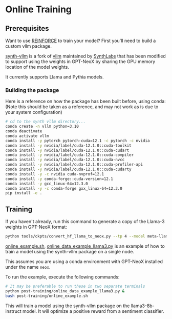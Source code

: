 # Online Training

## Prerequisites
Want to use [REINFORCE](https://arxiv.org/abs/2402.14740) to train your model? First you'll need to build a custom vllm package.

[synth-vllm](https://github.com/SynthLabsAI/synth-vllm) is a fork of [vllm](https://github.com/vllm-project/vllm) maintained by [SynthLabs](https://www.synthlabs.ai/)
that has been modified to support using the weights in GPT-NeoX by sharing the GPU memory location of the model weights.

It currently supports Llama and Pythia models.

### Building the package

Here is a reference on how the package has been built before, using conda:
(Note this should be taken as a reference, and may not work as is due to your system configuration)

```bash
# cd to the synth vllm directory...
conda create -n vllm python=3.10
conda deactivate
conda activate vllm
conda install -y pytorch pytorch-cuda=12.1 -c pytorch -c nvidia
conda install -y nvidia/label/cuda-12.1.0::cuda-toolkit
conda install -y nvidia/label/cuda-12.1.0::cuda-cudart
conda install -y nvidia/label/cuda-12.1.0::cuda-compiler
conda install -y nvidia/label/cuda-12.1.0::cuda-nvcc
conda install -y nvidia/label/cuda-12.1.0::cuda-profiler-api
conda install -y nvidia/label/cuda-12.1.0::cuda-cudarty
conda install -y -c nvidia cuda-nvprof=12.1
conda install -y conda-forge::cuda-version=12.1
conda install -y gcc_linux-64=12.3.0
conda install -y -c conda-forge gxx_linux-64=12.3.0
pip install -e .
```

## Training

If you haven't already, run this command to generate a copy of the Llama-3 weights in GPT-NeoX format:
```bash
python tools/ckpts/convert_hf_llama_to_neox.py --tp 4 --model meta-llama/Meta-Llama-3-8B-Instruct --model_path checkpoints/neox_converted/llama3-8b-instruct
```

[online_example.sh](online_example.sh), [online_data_example_llama3.py](online_data_example_llama3.py) is an example of
how to train a model using the synth-vllm package on a single node.

This assumes you are using a conda environment with GPT-NeoX installed under the name `neox`.

To run the example, execute the following commands:

```bash
# It may be preferable to run these in two separate terminals
python post-training/online_data_example_llama3.py &
bash post-training/online_example.sh
```

This will train a model using the synth-vllm package on the llama3-8b-instruct model. It will optimize a positive reward
from a sentiment classifier.
